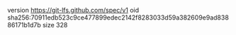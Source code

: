 version https://git-lfs.github.com/spec/v1
oid sha256:70911edb523c9ce477899edec2142f8283033d59a382609e9ad83886171b1d7b
size 328
